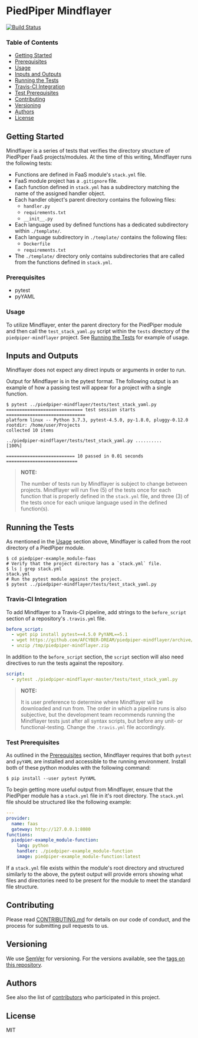# PiedPiper Mindflayer
[![Build Status](https://travis-ci.com/AFCYBER-DREAM/piedpiper-mindflayer.svg?branch=master)](https://travis-ci.com/AFCYBER-DREAM/piedpiper-mindflayer)

### Table of Contents

* [Getting Started](#getting-started)
* [Prerequisites](#prerequisites)
* [Usage](#usage)
* [Inputs and Outputs](#inputs-and-outputs)
* [Running the Tests](#running-the-tests)
* [Travis-CI Integration](#travis-ci-integration)
* [Test Prerequisites](#test-prerequisites)
* [Contributing](#contributing)
* [Versioning](#versioning)
* [Authors](#authors)
* [License](#license)

## Getting Started

Mindflayer is a series of tests that verifies the directory structure of
PiedPiper FaaS projects/modules.  At the time of this writing, Mindflayer runs
the following tests:

* Functions are defined in FaaS module's `stack.yml` file.
* FaaS module project has a `.gitignore` file.
* Each function defined in `stack.yml` has a subdirectory matching the name of
  the assigned handler object.
* Each handler object's parent directory contains the following files:
  * `handler.py`
  * `requirements.txt`
  * `__init__.py`
* Each language used by defined functions has a dedicated subdirectory within
  `./template/`.
* Each language subdirectory in `./template/` contains the following files:
  * `Dockerfile`
  * `requirements.txt`
* The `./template/` directory only contains subdirectories that are called from
  the functions defined in `stack.yml`.

### Prerequisites

* pytest
* pyYAML

### Usage

To utilize Mindflayer, enter the parent directory for the PiedPiper module and
then call the `test_stack_yaml.py` script within the `tests` directory of the
`piedpiper-mindflayer` project.  See [Running the Tests](#running-the-tests) for
example of usage.

## Inputs and Outputs

Mindflayer does not expect any direct inputs or arguments in order to run.

Output for Mindflayer is in the pytest format.  The following output is an
example of how a passing test will appear for a project with a single function.

```shell
$ pytest ../piedpiper-mindflayer/tests/test_stack_yaml.py
============================= test session starts ==============================
platform linux -- Python 3.7.3, pytest-4.5.0, py-1.8.0, pluggy-0.12.0
rootdir: /home/user/Projects
collected 10 items

../piedpiper-mindflayer/tests/test_stack_yaml.py ..........              [100%]

========================== 10 passed in 0.01 seconds ===========================
```

> **NOTE:**
>
> The number of tests run by Mindflayer is subject to change between projects.
> Mindflayer will run five (5) of the tests once for each function that is
> properly defined in the `stack.yml` file, and three (3) of the tests once for
> each unique language used in the defined function(s).

## Running the Tests

As mentioned in the [Usage](#usage) section above, Mindflayer is called from the
root directory of a PiedPiper module.

```shell
$ cd piedpiper-example_module-faas
# Verify that the project directory has a `stack.yml` file.
$ ls | grep stack.yml
stack.yml
# Run the pytest module against the project.
$ pytest ../piedpiper-mindflayer/tests/test_stack_yaml.py
```

### Travis-CI Integration

To add Mindflayer to a Travis-CI pipeline, add strings to the `before_script`
section of a repository's `.travis.yml` file.

```yaml
before_script:
  - wget pip install pytest==4.5.0 PyYAML==5.1
  - wget https://github.com/AFCYBER-DREAM/piedpiper-mindflayer/archive/master.zip -O /tmp/piedpiper-mindflayer.zip
  - unzip /tmp/piedpiper-mindflayer.zip
```

In addition to the `before_script` section, the `script` section will also need
directives to run the tests against the repository.

```yaml
script:
  - pytest ./piedpiper-mindflayer-master/tests/test_stack_yaml.py
```

> **NOTE:**
>
> It is user preference to determine where Mindflayer will be downloaded and run
> from.  The order in which a pipeline runs is also subjective, but the
> development team recommends running the Mindflayer tests just after all syntax
> scripts, but before any unit- or functional-testing.  Change the `.travis.yml`
> file accordingly.

### Test Prerequisites

As outlined in the [Prerequisites](#prerequisites) section, Mindflayer requires
that both `pytest` and `pyYAML` are installed and accessible to the running
environment.  Install both of these python modules with the following command:

```shell
$ pip install --user pytest PyYAML
```

To begin getting more useful output from Mindflayer, ensure that the PiedPiper
module has a `stack.yml` file in it's root directory.  The `stack.yml` file
should be structured like the following example:

```yaml
---
provider:
  name: faas
  gateway: http://127.0.0.1:8080
functions:
  piedpier-example_module-function:
    lang: python
    handler: ./piedpiper-example_module-function
    image: piedpiper-example_module-function:latest
```

If a `stack.yml` file exists within the module's root directory and structured
similarly to the above, the pytest output will provide errors showing what
files and directories need to be present for the module to meet the standard
file structure.

## Contributing

Please read [CONTRIBUTING.md](https://github.com/AFCYBER-DREAM/piedpiper-picli)
for details on our code of conduct, and the process for submitting pull requests
to us.

## Versioning

We use [SemVer](http://semver.org/) for versioning. For the versions available,
see the
[tags on this repository](https://github.com/piedpiper-mindflayer/tags).

## Authors

See also the list of
[contributors](https://github.com/AFCYBER-DREAM/piedpiper-mindflayer/contributors)
 who participated in this project.

## License

MIT
